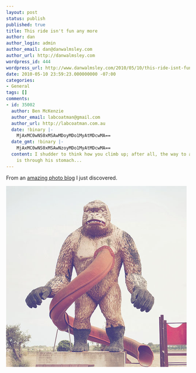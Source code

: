 ```yaml
---
layout: post
status: publish
published: true
title: This ride isn't fun any more
author: dan
author_login: admin
author_email: dan@danwalmsley.com
author_url: http://danwalmsley.com
wordpress_id: 444
wordpress_url: http://www.danwalmsley.com/2010/05/10/this-ride-isnt-fun-any-more/
date: 2010-05-10 23:59:23.000000000 -07:00
categories:
- General
tags: []
comments:
- id: 35002
  author: Ben McKenzie
  author_email: labcoatman@gmail.com
  author_url: http://labcoatman.com.au
  date: !binary |-
    MjAxMC0wNS0xMSAwMDoyMDo1MyAtMDcwMA==
  date_gmt: !binary |-
    MjAxMC0wNS0xMSAwNzoyMDo1MyAtMDcwMA==
  content: I shudder to think how you climb up; after all, the way to a Kong's heart
    is through his stomach...
---
```

From an <a href="http://riotclitshave.livejournal.com/1739481.html">amazing photo blog</a> I just discovered.

<a href="/wp-content/uploads/2010/05/tumblr_kx158yk2781qzj6xlo1_500.jpg"><img src="/wp-content/uploads/2010/05/tumblr_kx158yk2781qzj6xlo1_500.jpg" alt="" title="tumblr_kx158yk2781qzj6xlo1_500" width="495" height="495" class="aligncenter size-full wp-image-443" /></a>
